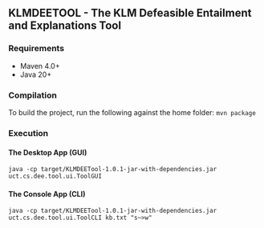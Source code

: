 ## KLMDEETOOL - The KLM Defeasible Entailment and Explanations Tool

### Requirements
- Maven 4.0+
- Java 20+

### Compilation
To build the project, run the following against the home folder:
```mvn package```

### Execution
#### The Desktop App (GUI)
```java -cp target/KLMDEETool-1.0.1-jar-with-dependencies.jar uct.cs.dee.tool.ui.ToolGUI```

#### The Console App (CLI)
```java -cp target/KLMDEETool-1.0.1-jar-with-dependencies.jar uct.cs.dee.tool.ui.ToolCLI kb.txt "s~>w"```